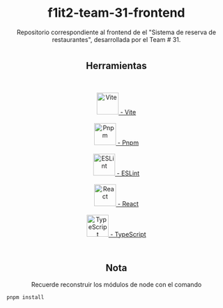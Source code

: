 <h1 align="center">f1it2-team-31-frontend</h1>
<p align="center">
  Repositorio correspondiente al frontend de el "Sistema de reserva de restaurantes", desarrollada por el Team # 31.
</p>
<h1></h1>
<h2 align="center">Herramientas</h2>
<br>
<p align="center">
  <a href="https://vitejs.dev/" target="_blank" rel="Vite" >
  <img src="https://i.imgur.com/ymHcLBS.png" alt="Vite" width="50" height="50"/>
   - Vite </a>
  <br><br>
  <a href="https://pnpm.io/es/" target="_blank" rel="Pnpm" >
  <img src="https://i.imgur.com/WRzOuTt.png" alt="Pnpm" width="50" height="50"/>
   - Pnpm </a>
  <br><br>
  <a href="https://eslint.org/" target="_blank" rel="ESLint" >
  <img src="https://i.imgur.com/M3gRO8E.png" alt="ESLint" width="50" height="50"/>
   - ESLint </a>
  <br><br>
  <a href="https://react.dev/" target="_blank" rel="React" >
  <img src="https://i.imgur.com/p8FV4ur.png" alt="React" width="50" height="50"/>
   - React </a>
  <br><br>
  <a href="https://www.typescriptlang.org/" target="_blank" rel="TypeScript" >
  <img src="https://i.imgur.com/4DlK7yr.png" alt="TypeScript" width="50" height="50"/>
   - TypeScript </a>
  <br><br>

</p>
<h1></h1>
<h2 align="center">Nota</h2>
  <p align="center">
    Recuerde reconstruir los módulos de node con el comando
  </p>

    pnpm install

<h1></h1>
